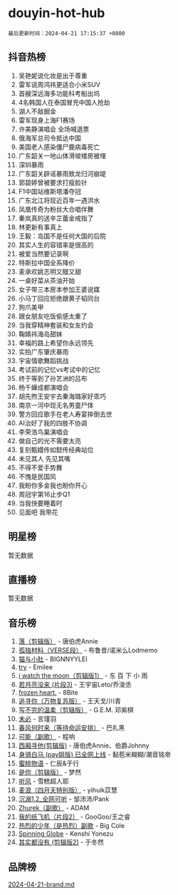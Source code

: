 # douyin-hot-hub

`最后更新时间：2024-04-21 17:15:37 +0800`

## 抖音热榜

1. 吴艳妮说化妆是出于尊重
1. 雷军说周鸿祎更适合小米SUV
1. 首艘深远海多功能科考船出坞
1. 4名韩国人在泰国冒充中国人抢劫
1. 湖人不敌掘金
1. 雷军现身上海F1赛场
1. 许美静演唱会 全场喊退票
1. 俄海军总司令抵达中国
1. 美国老人感染僵尸鹿病毒死亡
1. 广东韶关一地山体滑坡楼房被埋
1. 深圳暴雨
1. 广东韶关辟谣暴雨致龙归河崩堤
1. 郭碧婷曾被要求打瘦脸针
1. F1中国站维斯塔潘夺冠
1. 广东北江将现近百年一遇洪水
1. 凤凰传奇为粉丝大合唱伴舞
1. 秦岚真的送辛芷蕾金戒指了
1. 林更新有事真上
1. 王毅：岛国不是任何大国的后院
1. 其实人生的容错率是很高的
1. 被爱当然要记录啊
1. 特斯拉中国全系降价
1. 麦承欢姚志明又醋又甜
1. 一桌好菜从茶油开始
1. 女子带三本房本参加王婆说媒
1. 小马丁回应拒绝跟黄子韬同台
1. 狗爪美甲
1. 跟女朋友吃饭偷感太重了
1. 当我穿精神套装和女友约会
1. 鞠婧祎海岛甜妹
1. 幸福的路上希望你永远领先
1. 实拍广东肇庆暴雨
1. 宇宙情歌舞蹈挑战
1. 考试前的记忆vs考试中的记忆
1. 终于等到了孙艺洲的吕布
1. 杨千嬅成都演唱会
1. 胡先煦王安宇去秦海璐家好乖巧
1. 南京一河中现无名男童尸体
1. 警方回应歌手在老人寿宴摔倒去世
1. AI治好了我的四肢不协调
1. 李荣浩鸟巢演唱会
1. 做自己的光不需要太亮
1. 复刻甄嬛传如懿传经典站位
1. 未见其人 先见其嘴
1. 不得不爱手势舞
1. 不愧是民国风
1. 我盼你多金我也盼你开心
1. 周冠宇第16止步Q1
1. 当我快要睡着时
1. 见面吧 我带花

## 明星榜

暂无数据

## 直播榜

暂无数据

## 音乐榜

1. [落（剪辑版）](https://sf5-hl-cdn-tos.douyinstatic.com/obj/tos-cn-ve-2774/o0h6HvN1BBbli9LtU3i5fQIleBQMF5Cg4TZmmC) - 唐伯虎Annie
1. [孤独材料（VERSE段）](https://sf5-hl-cdn-tos.douyinstatic.com/obj/tos-cn-ve-2774/ocX7glDNHYlwFeYrGQfBZoThtvPWy8tCCEBGKQ) - 布鲁昔/诺米么Lodmemo
1. [猫与小肚](https://sf3-cdn-tos.douyinstatic.com/obj/tos-cn-ve-2774/osZeoClMECgK8DYl6VebABgbchEtPYQjZEnRtd) - BIGNNYYLEI
1. [try](https://sf6-cdn-tos.douyinstatic.com/obj/tos-cn-ve-2774/oMCYLreazYIFEgVb1vQdrJnJTbe8DDfiCA6gKw) - Emilee
1. [i watch the moon（剪辑版1）](https://sf5-hl-cdn-tos.douyinstatic.com/obj/tos-cn-ve-2774/o0I9mSChzHZANMJIEBfkCQzzg6N5WAcVtqft9P) - 东 百 下 小 雨
1. [若月亮没来 (片段3)](https://sf5-hl-cdn-tos.douyinstatic.com/obj/tos-cn-ve-2774/okfyEUsGW1B1ovJi5JiN9IjvAT2lMwA054GoEB) - 王宇宙Leto/乔浚丞
1. [frozen heart.](https://sf5-hl-cdn-tos.douyinstatic.com/obj/tos-cn-ve-2774/oIIWJfyjIACZA9zQMtnJ6hQQhFC4vhCupoRBsO) - 8Bite
1. [追寻你（万物复苏版）](https://sf3-cdn-tos.douyinstatic.com/obj/tos-cn-ve-2774/oYeAZJsbjIDit9APmBg8u6uDUQnHmoCf3gbo74) - 王天戈/川青
1. [写不完的温柔（剪辑版）](https://sf5-hl-cdn-tos.douyinstatic.com/obj/tos-cn-ve-2774/oYBzzZQJ233GfwkemJJffAIWgeIYrjZfWhHTcG) - G.E.M. 邓紫棋
1. [未必](https://sf5-hl-cdn-tos.douyinstatic.com/obj/tos-cn-ve-2774/ogntQMFnKQDZUgTCYuJgfLEtleYZZFxBQqhhFB) - 言瑾羽
1. [春风何时来（等待命运安排）](https://sf5-hl-cdn-tos.douyinstatic.com/obj/tos-cn-ve-2774/oICBNbD3gelMfB4WgiD1KI2jQtXZE2FgHLwtsl) - 巴扎黑
1. [可能（副歌）](https://sf5-hl-cdn-tos.douyinstatic.com/obj/tos-cn-ve-2774/cde1731888894259b333569393c2fb51) - 程响
1. [西厢寻他(剪辑版)](https://sf5-hl-cdn-tos.douyinstatic.com/obj/tos-cn-ve-2774/oUsAVfAQKlRNxEv5qxvIB8o5qmIWUcXbzJKJhw) - 唐伯虎Annie、伯爵Johnny
1. [身骑白马 (pay姐版) 已全网上线](https://sf5-hl-cdn-tos.douyinstatic.com/obj/tos-cn-ve-2774/oQLO5ZgLsFkaDhdIIveF2zUCgfweY0gWaH4AQG) - 黏苞米糊糊/潮音铭帝
1. [蜜桃物语](https://sf5-hl-cdn-tos.douyinstatic.com/obj/tos-cn-ve-2774/oIhOSCZtIACtYU4XQkngiW9kCBfVD1Fz9IYeqL) - 仁辰&于行
1. [是你（剪辑版）](https://sf5-hl-cdn-tos.douyinstatic.com/obj/tos-cn-ve-2774/46019dae783c4c969944217fe1cfafc4) - 梦然
1. [听风](https://sf5-hl-cdn-tos.douyinstatic.com/obj/tos-cn-ve-2774/oAPa3yDDDIZygYzQdBemCAIngcCeEARgbQDtJC) - 雪糕超人耶
1. [麦浪（四月天特别版）](https://sf5-hl-cdn-tos.douyinstatic.com/obj/tos-cn-ve-2774/26f5501a6547411fa3fbedc592fed0ad) - yihuik苡慧
1. [沉溺1.2_全网可听](https://sf6-cdn-tos.douyinstatic.com/obj/tos-cn-ve-2774/ok2QoiBqsWAX9McZmWiI9gAB0EzwD4Xj6yfmtH) - 邹沛沛/Pank
1. [Zhurek（副歌）](https://sf5-hl-cdn-tos.douyinstatic.com/obj/tos-cn-ve-2774/ooQm8FBZQDlf0btEYgVpCcSCQfrdJGBEKZYBGS) - ADAM
1. [我的纸飞机（片段2）](https://sf5-hl-cdn-tos.douyinstatic.com/obj/tos-cn-ve-2774/oM2ZrKcg2CD5AeRB2gkeXOFB1IxAGJdZPazYHf) - GooGoo/王之睿
1. [热烈的少年（是热烈）副歌](https://sf5-hl-cdn-tos.douyinstatic.com/obj/tos-cn-ve-2774/owVNI0CLDAUMtSz6TEYvfFBFL4UDFFhLfgK8fa) - Big Cole
1. [Spinning Globe](https://sf3-cdn-tos.douyinstatic.com/obj/tos-cn-ve-2774/oAYhDobngQZXzvJaWpxueRR0jC4FZDexedXDYA) - Kenshi Yonezu
1. [其实都没有 (剪辑版2)](https://sf5-hl-cdn-tos.douyinstatic.com/obj/tos-cn-ve-2774/oEBNQenHZtBhxYjGgUDQk0BCHTigQafgFlbQ7k) - 于冬然

## 品牌榜

[2024-04-21-brand.md](2024-04-21-brand.md)
